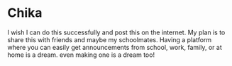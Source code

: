 # Chika

I wish I can do this successfully and post this on the internet. My plan is to share
this with friends and maybe my schoolmates. Having a platform where you can easily
get announcements from school, work, family, or at home is a dream. even making one
is a dream too! 
